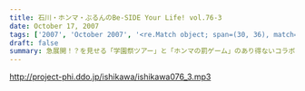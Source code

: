```yaml
---
title: 石川・ホンマ・ぶるんのBe-SIDE Your Life! vol.76-3
date: October 17, 2007
tags: ['2007', 'October 2007', '<re.Match object; span=(30, 36), match='vol.76'>']
draft: false
summary: 急展開！？を見せる「学園祭ツアー」と「ホンマの罰ゲーム」のあり得ないコラボレーション！！本当にやるややらざるや。ステージ上での「粗相〜そそう〜」だけは御免であります。NAMAE
---
```


http://project-phi.ddo.jp/ishikawa/ishikawa076_3.mp3
